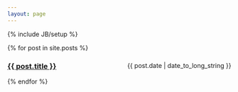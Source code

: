 ```yaml
---
layout: page
---
```

{% include JB/setup %}


{% for post in site.posts %}
  <div class="page-header">
      <div style="float: right; clear: both;">{{ post.date | date_to_long_string }}</div>
      <h3><a href="{{ BASE_PATH }}{{ post.url }}">{{ post.title }}</a></h3>
  </div>
{% endfor %}
